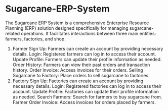 # Sugarcane-ERP-System

The Sugarcane ERP System is a comprehensive Enterprise Resource Planning (ERP) solution designed specifically for managing sugarcane-related operations. It facilitates interactions between three main entities: farmers, factories, and shop.
1. Farmer
Sign Up: Farmers can create an account by providing necessary details.
Login: Registered farmers can log in to access their account.
Update Profile: Farmers can update their profile information as needed.
Order History: Farmers can view their past orders and transaction history.
Order Invoice: Access invoices for their orders.
Selling Sugarcane to Factory: Place orders to sell sugarcane to factories.
2. Factory
Sign Up: Factories can create an account by providing necessary details.
Login: Registered factories can log in to access their account.
Update Profile: Factories can update their profile information as needed.
Search Farmers: Search for farmers to buy sugarcane from.
Farmer Order Invoice: Access invoices for orders placed by farmers.

